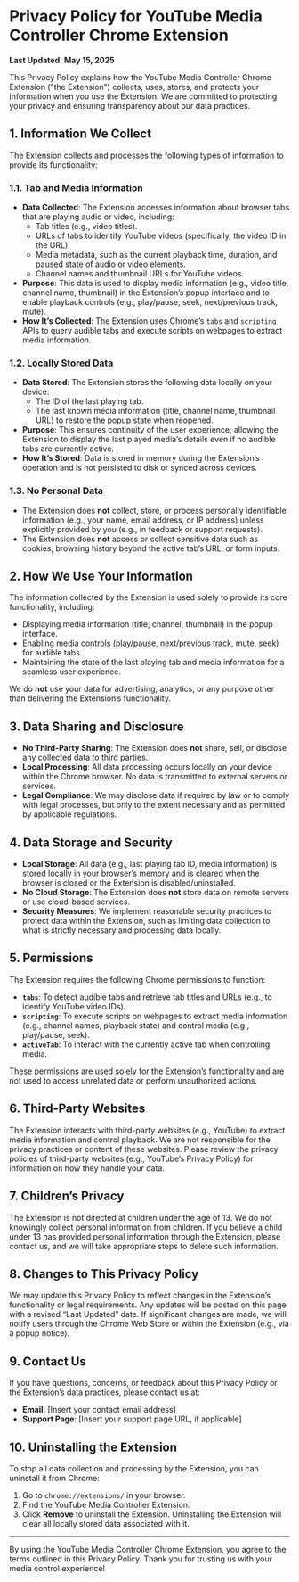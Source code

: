 # Privacy Policy for YouTube Media Controller Chrome Extension

**Last Updated: May 15, 2025**

This Privacy Policy explains how the YouTube Media Controller Chrome Extension ("the Extension") collects, uses, stores, and protects your information when you use the Extension. We are committed to protecting your privacy and ensuring transparency about our data practices.

## 1. Information We Collect

The Extension collects and processes the following types of information to provide its functionality:

### 1.1. Tab and Media Information
- **Data Collected**: The Extension accesses information about browser tabs that are playing audio or video, including:
  - Tab titles (e.g., video titles).
  - URLs of tabs to identify YouTube videos (specifically, the video ID in the URL).
  - Media metadata, such as the current playback time, duration, and paused state of audio or video elements.
  - Channel names and thumbnail URLs for YouTube videos.
- **Purpose**: This data is used to display media information (e.g., video title, channel name, thumbnail) in the Extension’s popup interface and to enable playback controls (e.g., play/pause, seek, next/previous track, mute).
- **How It’s Collected**: The Extension uses Chrome’s `tabs` and `scripting` APIs to query audible tabs and execute scripts on webpages to extract media information.

### 1.2. Locally Stored Data
- **Data Stored**: The Extension stores the following data locally on your device:
  - The ID of the last playing tab.
  - The last known media information (title, channel name, thumbnail URL) to restore the popup state when reopened.
- **Purpose**: This ensures continuity of the user experience, allowing the Extension to display the last played media’s details even if no audible tabs are currently active.
- **How It’s Stored**: Data is stored in memory during the Extension’s operation and is not persisted to disk or synced across devices.

### 1.3. No Personal Data
- The Extension does **not** collect, store, or process personally identifiable information (e.g., your name, email address, or IP address) unless explicitly provided by you (e.g., in feedback or support requests).
- The Extension does **not** access or collect sensitive data such as cookies, browsing history beyond the active tab’s URL, or form inputs.

## 2. How We Use Your Information

The information collected by the Extension is used solely to provide its core functionality, including:
- Displaying media information (title, channel, thumbnail) in the popup interface.
- Enabling media controls (play/pause, next/previous track, mute, seek) for audible tabs.
- Maintaining the state of the last playing tab and media information for a seamless user experience.

We do **not** use your data for advertising, analytics, or any purpose other than delivering the Extension’s functionality.

## 3. Data Sharing and Disclosure

- **No Third-Party Sharing**: The Extension does **not** share, sell, or disclose any collected data to third parties.
- **Local Processing**: All data processing occurs locally on your device within the Chrome browser. No data is transmitted to external servers or services.
- **Legal Compliance**: We may disclose data if required by law or to comply with legal processes, but only to the extent necessary and as permitted by applicable regulations.

## 4. Data Storage and Security

- **Local Storage**: All data (e.g., last playing tab ID, media information) is stored locally in your browser’s memory and is cleared when the browser is closed or the Extension is disabled/uninstalled.
- **No Cloud Storage**: The Extension does **not** store data on remote servers or use cloud-based services.
- **Security Measures**: We implement reasonable security practices to protect data within the Extension, such as limiting data collection to what is strictly necessary and processing data locally.

## 5. Permissions

The Extension requires the following Chrome permissions to function:
- **`tabs`**: To detect audible tabs and retrieve tab titles and URLs (e.g., to identify YouTube video IDs).
- **`scripting`**: To execute scripts on webpages to extract media information (e.g., channel names, playback state) and control media (e.g., play/pause, seek).
- **`activeTab`**: To interact with the currently active tab when controlling media.

These permissions are used solely for the Extension’s functionality and are not used to access unrelated data or perform unauthorized actions.

## 6. Third-Party Websites

The Extension interacts with third-party websites (e.g., YouTube) to extract media information and control playback. We are not responsible for the privacy practices or content of these websites. Please review the privacy policies of third-party websites (e.g., YouTube’s Privacy Policy) for information on how they handle your data.

## 7. Children’s Privacy

The Extension is not directed at children under the age of 13. We do not knowingly collect personal information from children. If you believe a child under 13 has provided personal information through the Extension, please contact us, and we will take appropriate steps to delete such information.

## 8. Changes to This Privacy Policy

We may update this Privacy Policy to reflect changes in the Extension’s functionality or legal requirements. Any updates will be posted on this page with a revised “Last Updated” date. If significant changes are made, we will notify users through the Chrome Web Store or within the Extension (e.g., via a popup notice).

## 9. Contact Us

If you have questions, concerns, or feedback about this Privacy Policy or the Extension’s data practices, please contact us at:
- **Email**: [Insert your contact email address]
- **Support Page**: [Insert your support page URL, if applicable]

## 10. Uninstalling the Extension

To stop all data collection and processing by the Extension, you can uninstall it from Chrome:
1. Go to `chrome://extensions/` in your browser.
2. Find the YouTube Media Controller Extension.
3. Click **Remove** to uninstall the Extension.
Uninstalling the Extension will clear all locally stored data associated with it.

---

By using the YouTube Media Controller Chrome Extension, you agree to the terms outlined in this Privacy Policy. Thank you for trusting us with your media control experience!